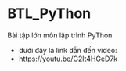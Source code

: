 # BTL_PyThon
Bài tập lớn môn lập trình PyThon
- dưới đây là link dẫn đến video:
- https://youtu.be/G2lt4HGeD7k
